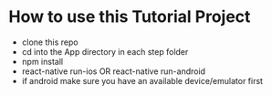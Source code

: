 How to use this Tutorial Project
================================
- clone this repo
- cd into the App directory in each step folder
- npm install
- react-native run-ios OR react-native run-android
- if android make sure you have an available device/emulator first
